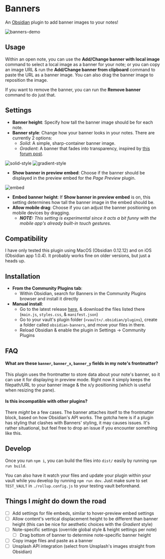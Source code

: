 # Banners
An [Obsidian](https://obsidian.md/) plugin to add banner images to your notes!

![banners-demo](https://raw.githubusercontent.com/noatpad/obsidian-banners/master/images/banners.gif)

## Usage
Within an open note, you can use the **Add/Change banner with local image** command to select a local image as a banner for your note; or you can copy an image URL & run the **Add/Change banner from clipboard** command to paste the URL as a banner image. You can also drag the banner image to reposition the image.

If you want to remove the banner, you can run the **Remove banner** command to do just that.

## Settings
- **Banner height**: Specify how tall the banner image should be for each note.
- **Banner style**: Change how your banner looks in your notes. There are currently 2 options:
  - *Solid*: A simple, sharp-container banner image.
  - *Gradient*: A banner that fades into transparency, inspired by [this forum post](https://forum.obsidian.md/t/header-images-with-css/18917).

![solid-style](https://raw.githubusercontent.com/noatpad/obsidian-banners/master/images/solid.png)
![gradient-style](https://raw.githubusercontent.com/noatpad/obsidian-banners/master/images/gradient.png)

- **Show banner in preview embed**: Choose if the banner should be displayed in the preview embed for the *Page Preview* plugin.

![embed](https://raw.githubusercontent.com/noatpad/obsidian-banners/master/images/embed.png)

- **Embed banner height**: If **Show banner in preview embed** is on, this setting determines how tall the banner image in the embed should be.
- **Allow mobile drag**: Choose if you can adjust the banner positioning on mobile devices by dragging.
  - ***NOTE:** This setting is experimental since it acts a bit funny with the mobile app's already built-in touch gestures.*

## Compatibility
I have only tested this plugin using MacOS (Obsidian 0.12.12) and on iOS (Obsidian app 1.0.4). It probably works fine on older versions, but just a heads up.

## Installation
- **From the Community Plugins tab**:
	- Within Obsidian, search for Banners in the Community Plugins browser and install it directly
- **Manual install**:
  - Go to the latest release [here](https://github.com/noatpad/obsidian-banners/releases/latest), & download the files listed there (`main.js`, `styles.css`, & `manifest.json`)
  - Go to your vault's plugin folder (`<vault>/.obsidian/plugins`), create a folder called `obsidian-banners`, and move your files in there.
  - Reload Obsidian & enable the plugin in Settings -> Community Plugins

## FAQ
#### What are these `banner`, `banner_x`, `banner_y` fields in my note's frontmatter?
This plugin uses the frontmatter to store data about your note's banner, so it can use it for displaying in preview mode. Right now it simply keeps the filepath/URL to your banner image & the x/y positioning (which is useful when resizing the pane).

#### Is this incompatible with other plugins?
There *might* be a few cases. The banner attaches itself to the frontmatter block, based on how Obsidian's API works. The gotcha here is if a plugin has styling that clashes with Banners' styling, it may causes issues. It's rather situational, but feel free to drop an issue if you encounter something like this.

## Develop
Once you run `npm i`, you can build the files into `dist/` easily by running `npm run build`.

You can also have it watch your files and update your plugin within your vault while you develop by running `npm run dev`. Just make sure to set `TEST_VAULT` in `./rollup.config.js` to your testing vault beforehand.
## Things I *might* do down the road
- [ ] Add settings for file embeds, similar to hover-preview embed settings
- [ ] Allow content's vertical displacement height to be different than banner height (this can be nice for aesthetic choices with the *Gradient* style)
- [ ] Note-specific settings (override global style & height settings per note)
  - [ ] Drag bottom of banner to determine note-specific banner height
- [ ] Copy image files and paste as a banner
- [ ] Unsplash API integration (select from Unsplash's images straight from Obsidian)

